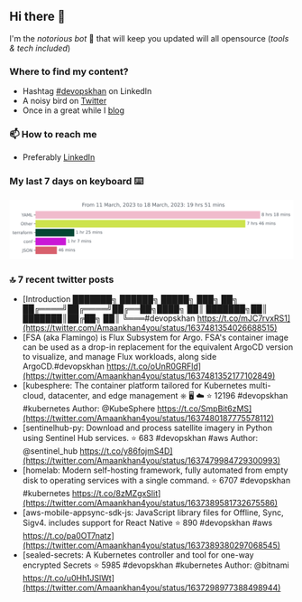 <!--- [![Hits](https://hits.seeyoufarm.com/api/count/incr/badge.svg?url=https%3A%2F%2Fgithub.com%2Fakhan4u%2Fhit-counter&count_bg=%2379C83D&title_bg=%23555555&icon=&icon_color=%23E7E7E7&title=visits&edge_flat=false)](https://hits.seeyoufarm.com) --->

## Hi there 👋

I'm the _notorious bot_ 🤣 that will keep you updated will all opensource (_tools & tech included_) 

### Where to find my content?

* Hashtag [#devopskhan](https://www.linkedin.com/feed/hashtag/devopskhan) on LinkedIn
* A noisy bird on [Twitter](https://twitter.com/Amaankhan4you)
* Once in a great while I [blog](https://linuxparrot.netlify.app) 


### 📫 **How to reach me**

* Preferably [LinkedIn](https://www.linkedin.com/in/amaan-khan-linux-ninja)

### My last 7 days on keyboard ⌨️

<img src="https://github.com/akhan4u/akhan4u/blob/main/images/stat.svg" alt="Amaan's Wakatime Activity!"/>

### 🔝 7 recent twitter posts
<!-- DEVDOJO:START -->
- [Introduction ███████╗ ██████╗ █████╗ ███╗ ██╗ ██╔════╝██╔════╝██╔══██╗████╗ ██║ ███████╗██║ ███████║██╔██╗ ██║ ╚═══#devopskhan https://t.co/mJC7rvxRS1](https://twitter.com/Amaankhan4you/status/1637481354026688515)
- [FSA &lpar;aka Flamingo&rpar; is Flux Subsystem for Argo. FSA&#39;s container image can be used as a drop-in replacement for the equivalent ArgoCD version to visualize, and manage Flux workloads, along side ArgoCD.#devopskhan https://t.co/oUnR0GRFld](https://twitter.com/Amaankhan4you/status/1637481352177102849)
- [kubesphere: The container platform tailored for Kubernetes multi-cloud, datacenter, and edge management ⎈ 🖥 ☁️
⭐️ 12196
#devopskhan #kubernetes
Author: @KubeSphere
https://t.co/SmpBit6zMS](https://twitter.com/Amaankhan4you/status/1637480187775578112)
- [sentinelhub-py: Download and process satellite imagery in Python using Sentinel Hub services.
⭐️ 683
#devopskhan #aws
Author: @sentinel_hub
https://t.co/y86fojmS4D](https://twitter.com/Amaankhan4you/status/1637479984729300993)
- [homelab: Modern self-hosting framework, fully automated from empty disk to operating services with a single command.
⭐️ 6707
#devopskhan #kubernetes
https://t.co/8zMZgxSlit](https://twitter.com/Amaankhan4you/status/1637389581732675586)
- [aws-mobile-appsync-sdk-js: JavaScript library files for Offline, Sync, Sigv4. includes support for React Native
⭐️ 890
#devopskhan #aws
https://t.co/pa0OT7natz](https://twitter.com/Amaankhan4you/status/1637389380297068545)
- [sealed-secrets: A Kubernetes controller and tool for one-way encrypted Secrets
⭐️ 5985
#devopskhan #kubernetes
Author: @bitnami
https://t.co/u0Hh1JSlWt](https://twitter.com/Amaankhan4you/status/1637298977388498944)
<!-- DEVDOJO:END -->

<!-- ![Amaan's GitHub stats](https://github-readme-stats.vercel.app/api?username=akhan4u&count_private=true&show_icons=true&hide=contribs) -->
